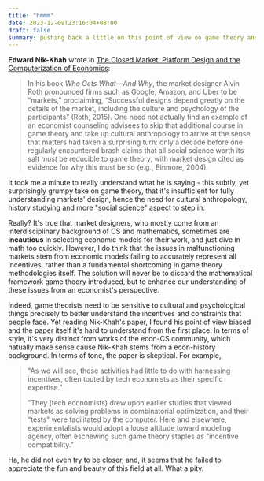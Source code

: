 ```yaml
---
title: "hmmm"
date: 2023-12-09T23:16:04+08:00
draft: false
summary: pushing back a little on this point of view on game theory and market design
---
```


**Edward Nik-Khah** wrote in [The Closed Market: Platform Design and the Computerization of Economics](https://journals.openedition.org/oeconomia/16079):

> In his book *Who Gets What—And Why*, the market designer Alvin Roth pronounced firms such as Google, Amazon, and Uber to be “markets,” proclaiming, “Successful designs depend greatly on the details of the market, including the culture and psychology of the participants” (Roth, 2015). One need not actually find an example of an economist counseling advisees to skip that additional course in game theory and take up cultural anthropology to arrive at the sense that matters had taken a surprising turn: only a decade before one regularly encountered brash claims that all social science worth its salt *must* be reducible to game theory, with market design cited as evidence for why this must be so (e.g., Binmore, 2004).

It took me a minute to really understand what he is saying - this subtly, yet surprisingly grumpy take on game theory, that it's insufficient for fully understanding markets' design, hence the need for cultural anthropology, history studying and more "social science" aspect to step in.

Really? It's true that market designers, who mostly come from an interdisciplinary background of CS and mathematics, sometimes are **incautious** in selecting economic models for their work, and just dive in math too quickly. However, I do think that the issues in malfunctioning markets stem from economic models failing to accurately represent all incentives, rather than a fundamental shortcoming in game theory methodologies itself. The solution will never be to discard the mathematical framework game theory introduced, but to enhance our understanding of these issues from an economist's perspective.

Indeed, game theorists need to be sensitive to cultural and psychological things precisely to better understand the incentives and constraints that people face. Yet reading Nik-Khah's paper, I found his point of view biased and the paper itself it's hard to understand from the first place. In terms of style, it's very distinct from works of the econ-CS community, which natually make sense cause Nik-Khah stems from a econ-history background. In terms of tone, the paper is skeptical. For example,

> "As we will see, these activities had little to do with harnessing incentives, often touted by tech economists as their specific expertise."
>
> "They (tech economists) drew upon earlier studies that viewed markets as solving problems in combinatorial optimization, and their “tests” were facilitated by the computer. Here and elsewhere, experimentalists would adopt a loose attitude toward modeling agency, often eschewing such game theory staples as “incentive compatibility."

Ha, he did not even try to be closer, and, it seems that he failed to appreciate the fun and beauty of this field at all. What a pity.

 
